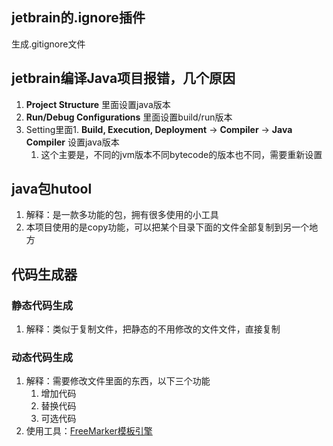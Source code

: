 ## jetbrain的.ignore插件
生成.gitignore文件

## jetbrain编译Java项目报错，几个原因
1. **Project Structure** 里面设置java版本
2. **Run/Debug Configurations** 里面设置build/run版本
3. Setting里面1. **Build, Execution, Deployment** -> **Compiler** -> **Java Compiler** 设置java版本
	1. 这个主要是，不同的jvm版本不同bytecode的版本也不同，需要重新设置

## java包hutool
1. 解释：是一款多功能的包，拥有很多使用的小工具
2. 本项目使用的是copy功能，可以把某个目录下面的文件全部复制到另一个地方

## 代码生成器
### 静态代码生成
1. 解释：类似于复制文件，把静态的不用修改的文件文件，直接复制
### 动态代码生成
1. 解释：需要修改文件里面的东西，以下三个功能
	1. 增加代码
	2. 替换代码
	3. 可选代码
2. 使用工具：[FreeMarker模板引擎](https://freemarker.apache.org/docs/index.html)
